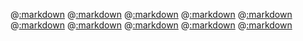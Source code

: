 @[:markdown](intro.md)
@[:markdown](background.md)
@[:markdown](features.md)
@[:markdown](synopsis.md)
@[:markdown](version.md)
@[:markdown](install.md)
@[:markdown](examples.md)
@[:markdown](sample_output.md)
@[:markdown](license.md)
@[:markdown](authors.md)
